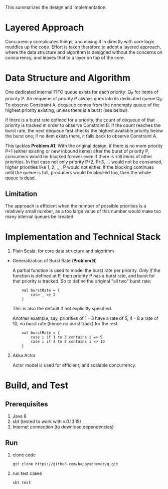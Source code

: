 This summarizes the design and implementation.

# Layered Approach
Concurrency complicates things, and mixing it in directly with core logic muddles up the code. Effort is taken therefore to adopt a layered approach, where the data structure and algorithm is designed without the concerns on concurrency, and leaves that to a layer on top of the core.

# Data Structure and Algorithm
One dedicated internal FIFO queue exists for each priority: Q<sub>P</sub> for items of priority P. An enqueue of priority P always goes into its dedicated queue Q<sub>P</sub>. To observe Constraint A, dequeue comes from the nonempty queue of the highest priority existing, unless there is a burst (see below). 

If there is a burst rate defined for a priority, the count of dequeue of that priority is tracked in order to observe Constraint B. If the count reaches the burst rate, the next dequeue first checks the highest available priority below the burst one; if no item exists there, it falls back to observe Constraint A. 

This tackles __Problem A1__. With the original design, if there is no more priority P+1 (either existing or new inbound items) after the burst of priority P, consumers would be blocked forever even if there is still items of other priorities. In that case not only priority P+2, P+3, ... would not be consumed, higher priorities like 1, 2, ,,,, P would not either. If the blocking continues until the queue is full, producers would be blocked too, then the whole queue is dead.
  
## Limitation
  The approach is efficient when the number of possible priorities is a relatively small number, as a too large value of this number would make too many internal queues be created.
  
# Implementation and Technical Stack

1. Plain Scala: for core data structure and algorithm

* Generalization of Burst Rate (__Problem B__)
 
    A partial function is used to model the burst rate per priority. _Only if_ the function is defined at P, then priority P has a burst rate, and burst for that priority is tracked. So to define the original "all two" burst rate:
    ``` 
        val burstRate = {
            case _ => 2
        }
    ```
    This is also the default if not explicitly specified.
    
    Another example, say, priorities of 1 - 3 have a rate of 5, 4 - 8 a rate of 10, no burst rate (hence no burst track) for the rest:
    ```
        val burstRate = {
            case i if 1 to 3 contains i => 5
            case i if 4 to 8 contains i => 10
        }    
    ```
   
2. Akka Actor

    Actor model is used for efficient, and scalable concurrency. 
    
# Build, and Test
    
## Prerequisites

1. Java 8
2. sbt (tested to work with v.0.13.15)
2. Internet connection (to download dependencies)

## Run

1. clone code

    ```git clone https://github.com/happyschemer/q.git```    
    
2. run test cases
    
    ```sbt test```